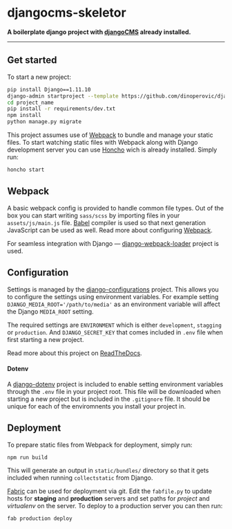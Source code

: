 
# djangocms-skeletor

**A boilerplate django project with [djangoCMS](https://www.django-cms.org) already installed.**

---

## Get started

To start a new project:

```bash
pip install Django==1.11.10
django-admin startproject --template https://github.com/dinoperovic/djangocms-skeletor/archive/master.zip -e py,md,env,json project_name
cd project_name
pip install -r requirements/dev.txt
npm install
python manage.py migrate
```

This project assumes use of [Webpack](https://webpack.js.org/) to bundle and manage your static files. To start watching static files
with Webpack along with Django development server you can use [Honcho](https://github.com/nickstenning/honcho) wich is already installed.
Simply run:

```bash
honcho start
```

## Webpack

A basic webpack config is provided to handle common file types. Out of the box you can start writing `sass/scss` by importing files in your `assets/js/main.js` file.  [Babel](https://babeljs.io/) compiler is used so that next generation JavaScript can be used as well. Read more about configuring [Webpack](https://webpack.js.org/configuration/).

For seamless integration with Django — [django-webpack-loader](https://github.com/ezhome/django-webpack-loader) project is used.

## Configuration

Settings is managed by the [django-configurations](https://github.com/jazzband/django-configurations) project.
This allows you to configure the settings using environment variables. For example setting `DJANGO_MEDIA_ROOT='/path/to/media'`
as an environment variable will affect the Django `MEDIA_ROOT` setting.

The required settings are `ENVIRONMENT` which is either `development`, `stagging` or `production`. And ``DJANGO_SECRET_KEY``
that comes included in `.env` file when first starting a new project.

Read more about this project on [ReadTheDocs](https://django-configurations.readthedocs.io).

#### Dotenv

A [django-dotenv](https://github.com/jpadilla/django-dotenv) project is included to enable setting environment variables
through the `.env` file in your project root. This file will be downloaded when starting a new project but is included
in the `.gitignore` file. It should be unique for each of the enviromnents you install your project in.


## Deployment

To prepare static files from Webpack for deployment, simply run:

```bash
npm run build
```

This will generate an output in `static/bundles/` directory so that it gets included when running `collectstatic` from Django.

[Fabric](http://www.fabfile.org/) can be used for deployment via git. Edit the `fabfile.py` to update hosts for
**staging** and **production** servers and set paths for *project* and *virtualenv* on the server.
To deploy to a production server you can then run:

```bash
fab production deploy
```
